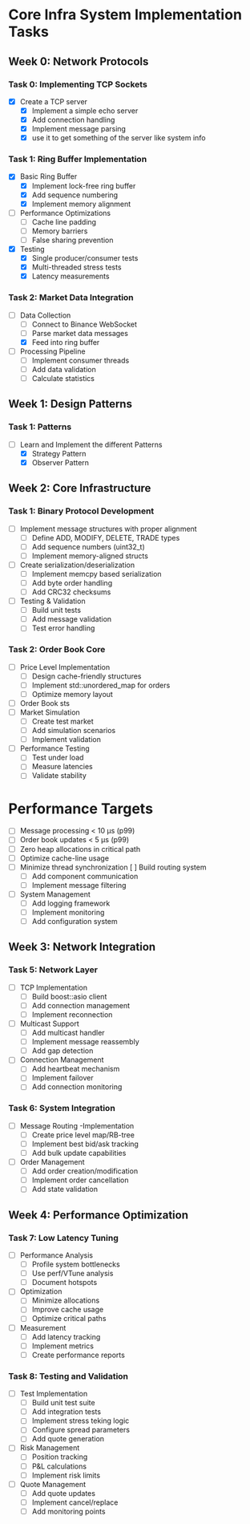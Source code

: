 # Core Infra System Implementation Tasks

## Week 0: Network Protocols

### Task 0: Implementing TCP Sockets
- [x] Create a TCP server
  - [x] Implement a simple echo server
  - [x] Add connection handling
  - [x] Implement message parsing
  - [x] use it to get something of the server like system info

### Task 1: Ring Buffer Implementation
- [x] Basic Ring Buffer
  - [x] Implement lock-free ring buffer
  - [x] Add sequence numbering
  - [x] Implement memory alignment
- [ ] Performance Optimizations
  - [ ] Cache line padding
  - [ ] Memory barriers
  - [ ] False sharing prevention
- [x] Testing
  - [x] Single producer/consumer tests
  - [x] Multi-threaded stress tests
  - [x] Latency measurements

### Task 2: Market Data Integration
- [ ] Data Collection
  - [ ] Connect to Binance WebSocket
  - [ ] Parse market data messages
  - [x] Feed into ring buffer
- [ ] Processing Pipeline
  - [ ] Implement consumer threads
  - [ ] Add data validation
  - [ ] Calculate statistics

## Week 1: Design Patterns

### Task 1: Patterns
- [ ] Learn and Implement the different Patterns
  - [x] Strategy Pattern
  - [x] Observer Pattern

## Week 2: Core Infrastructure

### Task 1: Binary Protocol Development
- [ ] Implement message structures with proper alignment
  - [ ] Define ADD, MODIFY, DELETE, TRADE types
  - [ ] Add sequence numbers (uint32_t)
  - [ ] Implement memory-aligned structs
- [ ] Create serialization/deserialization
  - [ ] Implement memcpy based serialization
  - [ ] Add byte order handling
  - [ ] Add CRC32 checksums
- [ ] Testing & Validation
  - [ ] Build unit tests
  - [ ] Add message validation
  - [ ] Test error handling

### Task 2: Order Book Core
- [ ] Price Level Implementation
  - [ ] Design cache-friendly structures
  - [ ] Implement std::unordered_map for orders
  - [ ] Optimize memory layout
- [ ] Order Book sts
- [ ] Market Simulation
  - [ ] Create test market
  - [ ] Add simulation scenarios
  - [ ] Implement validation
- [ ] Performance Testing
  - [ ] Test under load
  - [ ] Measure latencies
  - [ ] Validate stability

# Performance Targets
- [ ] Message processing < 10 μs (p99)
- [ ] Order book updates < 5 μs (p99)
- [ ] Zero heap allocations in critical path
- [ ] Optimize cache-line usage
- [ ] Minimize thread synchronization [ ] Build routing system
  - [ ] Add component communication
  - [ ] Implement message filtering
- [ ] System Management
  - [ ] Add logging framework
  - [ ] Implement monitoring
  - [ ] Add configuration system

## Week 3: Network Integration

### Task 5: Network Layer
- [ ] TCP Implementation
  - [ ] Build boost::asio client
  - [ ] Add connection management
  - [ ] Implement reconnection
- [ ] Multicast Support
  - [ ] Add multicast handler
  - [ ] Implement message reassembly
  - [ ] Add gap detection
- [ ] Connection Management
  - [ ] Add heartbeat mechanism
  - [ ] Implement failover
  - [ ] Add connection monitoring

### Task 6: System Integration
- [ ] Message Routing
  -Implementation
  - [ ] Create price level map/RB-tree
  - [ ] Implement best bid/ask tracking
  - [ ] Add bulk update capabilities
- [ ] Order Management
  - [ ] Add order creation/modification
  - [ ] Implement order cancellation
  - [ ] Add state validation

## Week 4: Performance Optimization

### Task 7: Low Latency Tuning
- [ ] Performance Analysis
  - [ ] Profile system bottlenecks
  - [ ] Use perf/VTune analysis
  - [ ] Document hotspots
- [ ] Optimization
  - [ ] Minimize allocations
  - [ ] Improve cache usage
  - [ ] Optimize critical paths
- [ ] Measurement
  - [ ] Add latency tracking
  - [ ] Implement metrics
  - [ ] Create performance reports

### Task 8: Testing and Validation
- [ ] Test Implementation
  - [ ] Build unit test suite
  - [ ] Add integration tests
  - [ ] Implement stress teking logic
  - [ ] Configure spread parameters
  - [ ] Add quote generation
- [ ] Risk Management
  - [ ] Position tracking
  - [ ] P&L calculations
  - [ ] Implement risk limits
- [ ] Quote Management
  - [ ] Add quote updates
  - [ ] Implement cancel/replace
  - [ ] Add monitoring points
